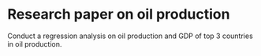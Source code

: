# Research paper on oil production

Conduct a regression analysis on oil production and GDP of top 3 countries in oil production.
